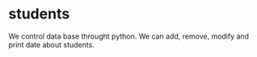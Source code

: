 # students
We control data base throught python. We can add, remove, modify and print date about students.
